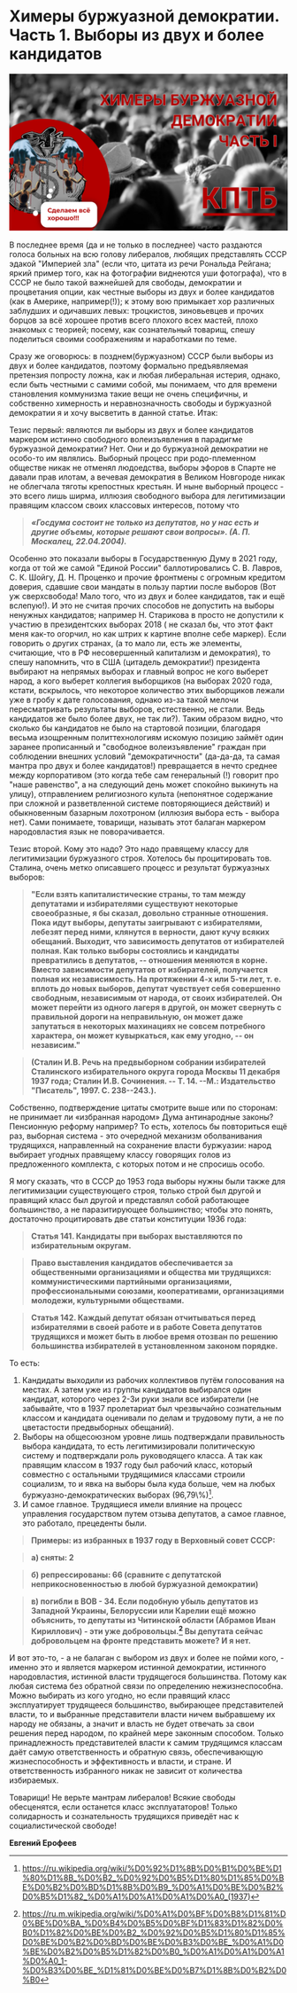 # Химеры буржуазной демократии. Часть 1. Выборы из двух и более кандидатов

![](img/articles/2NckWWvgwDE.jpg)

В последнее время (да и не только в последнее) часто раздаются голоса
больных на всю голову либералов, любящих представлять СССР эдакой
"Империей зла" (если что, цитата из речи Рональда Рейгана; яркий
пример того, как на фотографии виднеются уши фотографа), что в СССР не
было такой важнейшей для свободы, демократии и процветания опции, как
честные выборы из двух и более кандидатов (как в Америке, например(!));
к этому вою примыкает хор различных заблудших и одичавших левых:
троцкистов, зиновьевцев и прочих борцов за всё хорошее против всего
плохого всех мастей, плохо знакомых с теорией; посему, как сознательный
товарищ, спешу поделиться своими соображениям и наработками по теме.

Сразу же оговорюсь: в позднем(буржуазном) СССР были выборы из двух и
более кандидатов, поэтому формально предъявляемая претензия попросту
ложна, как и любая либеральная истерия, однако, если быть честными с
самими собой, мы понимаем, что для времени становления коммунизма такие
вещи не очень специфичны, и собственно химерность и неравнозначность
свободы и буржуазной демократии я и хочу высветить в данной статье.
Итак:

Тезис первый: являются ли выборы из двух и более кандидатов маркером
истинно свободного волеизъявления в парадигме буржуазной демократии?
Нет. Они и до буржуазной демократии не особо-то им являлись. Выборный
процесс при родо-племенном обществе никак не отменял людоедства, выборы
эфоров в Спарте не давали прав илотам, а вечевая демократия в Великом
Новгороде никак не облегчала тяготы крепостных крестьян. И ныне выборный
процесс - это всего лишь ширма, иллюзия свободного выбора для
легитимизации правящим классом своих классовых интересов, потому что

> ***«Госдума состоит не только из депутатов, но у нас есть и другие
> объемы, которые решают свои вопросы». (А. П. Москалец, 22.04.2004).***

Особенно это показали выборы в Государственную Думу в 2021 году, когда
от той же самой "Единой России" баллотировались С. В. Лавров, С. К.
Шойгу, Д. Н. Проценко и прочие фронтмены с огромным кредитом доверия,
сдавшие свои мандаты в пользу партии после выборов (Вот уж сверхсвобода!
Мало того, что из двух и более кандидатов, так и ещё вслепую!). И это не
считая прочих способов не допустить на выборы ненужных кандидатов;
например Н. Старикова в просто не допустили к участию в президентских
выборах 2018 ( не сказал бы, что этот факт меня как-то огорчил, но как
штрих к картине вполне себе маркер). Если говорить о других странах, (а
то мало ли, есть же элементы, считающие, что в РФ несовершенный
капитализм и демократия), то спешу напомнить, что в США (цитадель
демократии!) президента выбирают на непрямых выборах и главный вопрос не
кого выберет народ, а кого выберет коллегия выборщиков (на выборах 2020
года, кстати, вскрылось, что некоторое количество этих выборщиков лежали
уже в гробу к дате голосования, однако из-за такой мелочи пересматривать
результаты выборов, естественно, не стали. Ведь кандидатов же было более
двух, не так ли?). Таким образом видно, что сколько бы кандидатов не
было на стартовой позиции, благодаря весьма изощренным политтехнологиям
искомую позицию займёт один заранее прописанный и "свободное
волеизъявление" граждан при соблюдении внешних условий
"демократичности" (да-да-да, та самая мантра про двух и более
кандидатов!) превращается в нечто среднее между корпоративом (это когда
тебе сам генеральный (!) говорит про "наше равенство", а на следующий
день может спокойно выкинуть на улицу), отправлением религиозного культа
(непонятное содержание при сложной и разветвленной системе повторяющиеся
действий) и обыкновенным базарным лохотроном (иллюзия выбора есть -
выбора нет). Сами понимаете, товарищи, называть этот балаган маркером
народовластия язык не поворачивается.

Тезис второй. Кому это надо? Это надо правящему классу для легитимизации
буржуазного строя. Хотелось бы процитировать тов. Сталина, очень метко
описавшего процесс и результат буржуазных выборов:

> **"Если взять капиталистические страны, то там между депутатами и
> избирателями существуют некоторые своеобразные, я бы сказал, довольно
> странные отношения. Пока идут выборы, депутаты заигрывают с
> избирателями, лебезят перед ними, клянутся в верности, дают кучу
> всяких обещаний. Выходит, что зависимость депутатов от избирателей
> полная. Как только выборы состоялись и кандидаты превратились в
> депутатов, -- отношения меняются в корне. Вместо зависимости депутатов
> от избирателей, получается полная их независимость. На протяжении 4-х
> или 5-ти лет, т. е. вплоть до новых выборов, депутат чувствует себя
> совершенно свободным, независимым от народа, от своих избирателей. Он
> может перейти из одного лагеря в другой, он может свернуть с
> правильной дороги на неправильную, он может даже запутаться в
> некоторых махинациях не совсем потребного характера, он может
> кувыркаться, как ему угодно, -- он независим."**

> **(Сталин И.В. Речь на предвыборном собрании избирателей Сталинского
> избирательного округа города Москвы 11 декабря 1937 года; Сталин И.В.
> Cочинения. -- Т. 14. --М.: Издательство "Писатель", 1997. С.
> 238--243.).**

Собственно, подтверждение цитаты смотрите выше или по сторонам: не
принимает ли «избранная народом» Дума антинародные законы? Пенсионную
реформу например? То есть, хотелось бы повториться ещё раз, выборная
система - это очередной механизм оболванивания трудящихся, направленный
на сохранение власти буржуазии: народ выбирает угодных правящему классу
говорящих голов из предложенного комплекта, с которых потом и не
спросишь особо.

Я могу сказать, что в СССР до 1953 года выборы нужны были также для
легитимизации существующего строя, только строй был другой и правящий
класс был другой и представлял собой работающее большинство, а не
паразитирующее большинство; чтобы это понять, достаточно процитировать
две статьи конституции 1936 года:

> **Статья 141. Кандидаты при выборах выставляются по избирательным
> округам.**

> **Право выставления кандидатов обеспечивается за общественными
> организациями и общества ми трудящихся: коммунистическими партийными
> организациями, профессиональными союзами, кооперативами, организациями
> молодежи, культурными обществами.**

> **Статья 142. Каждый депутат обязан отчитываться перед избирателями в
> своей работе и в работе Совета депутатов трудящихся и может быть в
> любое время отозван по решению большинства избирателей в установленном
> законом порядке.**

То есть:

1.  Кандидаты выходили из рабочих коллективов путём голосования на
    местах. А затем уже из группы кандидатов выбирался один кандидат,
    которого через 2-3и руки знали все избиратели (не забывайте, что в
    1937 пролетариат был чрезвычайно сознательным классом и кандидата
    оценивали по делам и трудовому пути, а не по цветастости
    предвыборных обещаний).
2.  Выборы на общесоюзном уровне лишь подтверждали правильность выбора
    кандидата, то есть легитимизировали политическую систему и
    подтверждали роль руководящего класса. А так как правящим классом в
    1937 году был рабочий класс, который совместно с остальными
    трудящимися классами строили социализм, то и явка на выборы была
    куда больше, чем на любых буржуазно-демократических выборах
    (96,79\\%)[^1].
3.  И самое главное. Трудящиеся имели влияние на процесс управления
    государством путем отзыва депутатов, а самое главное, это работало,
    прецеденты были.

> **Примеры: из избранных в 1937 году в Верховный совет СССР:**

> **а) сняты: 2**

> **б) репрессированы: 66 (сравните с депутатской неприкосновенностью в
> любой буржуазной демократии)**

> **в) погибли в ВОВ - 34. Если подобную убыль депутатов из Западной
> Украины, Белоруссии или Карелии ещё можно объяснить, то депутаты из
> Читинской области (Абрамов Иван Кириллович) - эти уже добровольцы.[^2]
> Вы депутата сейчас добровольцем на фронте представить можете? И я
> нет.**

И вот это-то, - а не балаган с выбором из двух и более не пойми кого, -
именно это и является маркером истинной демократии, истинного
народовластия, истинной власти трудящегося большинства. Потому как любая
система без обратной связи по определению нежизнеспособна. Можно
выбирать из кого угодно, но если правящий класс эксплуатирует трудящееся
большинство, выбирающее представителей власти, то и выбранные
представители власти ничем выбравшему их народу не обязаны, а значит и
власть не будет отвечать за свои решения перед народом, по крайней мере
законным способом. Только принадлежность представителей власти к самим
трудящимся классам даёт самую ответственность и обратную связь,
обеспечивающую жизнеспособность и эффективность и власти, и стране. И
ответственность избранного никак не зависит от количества избираемых.

Товарищи! Не верьте мантрам либералов! Всякие свободы обесценятся, если
останется класс эксплуататоров! Только солидарность и сознательность
трудящихся приведёт нас к социалистической свободе!

**Евгений Ерофеев**

[^1]: <https://ru.wikipedia.org/wiki/%D0%92%D1%8B%D0%B1%D0%BE%D1%80%D1%8B_%D0%B2_%D0%92%D0%B5%D1%80%D1%85%D0%BE%D0%B2%D0%BD%D1%8B%D0%B9_%D0%A1%D0%BE%D0%B2%D0%B5%D1%82_%D0%A1%D0%A1%D0%A1%D0%A0_(1937)>
[^2]: <https://ru.m.wikipedia.org/wiki/%D0%A1%D0%BF%D0%B8%D1%81%D0%BE%D0%BA_%D0%B4%D0%B5%D0%BF%D1%83%D1%82%D0%B0%D1%82%D0%BE%D0%B2_%D0%92%D0%B5%D1%80%D1%85%D0%BE%D0%B2%D0%BD%D0%BE%D0%B3%D0%BE_%D0%A1%D0%BE%D0%B2%D0%B5%D1%82%D0%B0_%D0%A1%D0%A1%D0%A1%D0%A0_1-%D0%B3%D0%BE_%D1%81%D0%BE%D0%B7%D1%8B%D0%B2%D0%B0>
